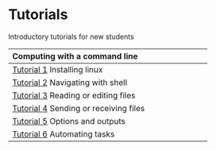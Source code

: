 # Tutorials
Introductory tutorials for new students 

|Computing with a command line <img width=128/>|                                                   
| ---- |  
| [Tutorial 1](https://github.com/bmd-lab/tutorials/wiki/tutorial-1) Installing linux | 
| [Tutorial 2](https://github.com/bmd-lab/tutorials/wiki/tutorial-2) Navigating with shell | 
| [Tutorial 3](https://github.com/bmd-lab/tutorials/wiki/tutorial-3) Reading or editing files | 
| [Tutorial 4](https://github.com/bmd-lab/tutorials/wiki/tutorial-4) Sending or receiving files | 
| [Tutorial 5](https://github.com/bmd-lab/tutorials/wiki/tutorial-5) Options and outputs |
| [Tutorial 6](https://github.com/bmd-lab/tutorials/wiki/tutorial-6) Automating tasks |
